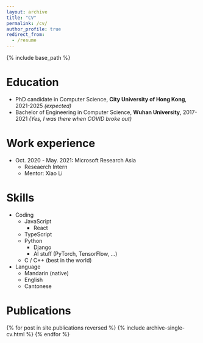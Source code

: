 ```yaml
---
layout: archive
title: "CV"
permalink: /cv/
author_profile: true
redirect_from:
  - /resume
---
```


{% include base_path %}
&nbsp;  


Education
======
* PhD candidate in Computer Science, __City University of Hong Kong__, 2021-2025 _(expected)_
* Bachelor of Engineering in Computer Science, __Wuhan University__, 2017-2021 _(Yes, I was there when COVID broke out)_

Work experience
======
* Oct. 2020 - May. 2021: Microsoft Research Asia
  * Reseaerch Intern
  * Mentor: Xiao Li
  
Skills
======
* Coding
  * JavaScript
    * React
  * TypeScript
  * Python
    * Django
    * AI stuff (PyTorch, TensorFlow, ...)
  * C / C++ (best in the world)
* Language
  * Mandarin (native)
  * English
  * Cantonese

Publications
======
  <!-- <ul> -->
  {% for post in site.publications reversed %}
    {% include archive-single-cv.html %}
  {% endfor %}
  <!-- </ul> -->
  
<!-- Talks
======
  <ul>{% for post in site.talks reversed %}
    {% include archive-single-talk-cv.html  %}
  {% endfor %}</ul>
  
Teaching
======
  <ul>{% for post in site.teaching reversed %}
    {% include archive-single-cv.html %}
  {% endfor %}</ul>
  
Service and leadership
======
* Currently signed in to 43 different slack teams -->
